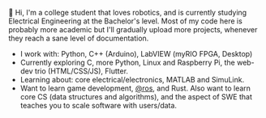 👋 Hi, I'm a college student that loves robotics, and is currently studying Electrical Engineering at the Bachelor's level. Most of my code here is probably more academic but I'll gradually upload more projects, whenever they reach a sane level of documentation.

- I work with: Python, C++ (Arduino), LabVIEW (myRIO FPGA, Desktop)
- Currently exploring C, more Python, Linux and Raspberry Pi, the web-dev trio (HTML/CSS/JS), Flutter.
- Learning about: core electrical/electronics, MATLAB and SimuLink.
- Want to learn game development, [@ros](https://github.com/ros/), and Rust. Also want to learn core CS (data structures and algorithms), and the aspect of SWE that teaches you to scale software with users/data.

<!---
eccentricOrange/eccentricOrange is a ✨ special ✨ repository because its `README.md` (this file) appears on your GitHub profile.
You can click the Preview link to take a look at your changes.
--->
